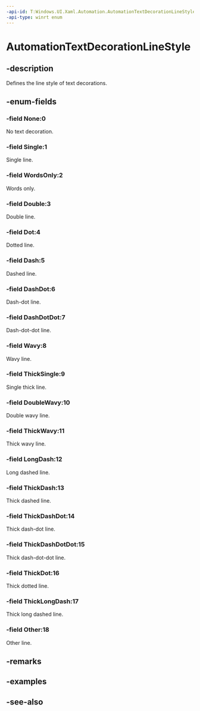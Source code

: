 ```yaml
---
-api-id: T:Windows.UI.Xaml.Automation.AutomationTextDecorationLineStyle
-api-type: winrt enum
---
```


<!-- Enumeration syntax
public enum Windows.UI.Xaml.Automation.AutomationTextDecorationLineStyle : int
-->

# AutomationTextDecorationLineStyle

## -description
Defines the line style of text decorations.



## -enum-fields
### -field None:0
No text decoration.

### -field Single:1
Single line.

### -field WordsOnly:2
Words only.

### -field Double:3
Double line.

### -field Dot:4
Dotted line.

### -field Dash:5
Dashed line.

### -field DashDot:6
Dash-dot line.

### -field DashDotDot:7
Dash-dot-dot line.

### -field Wavy:8
Wavy line.

### -field ThickSingle:9
Single thick line.

### -field DoubleWavy:10
Double wavy line.

### -field ThickWavy:11
Thick wavy line.

### -field LongDash:12
Long dashed line.

### -field ThickDash:13
Thick dashed line.

### -field ThickDashDot:14
Thick dash-dot line.

### -field ThickDashDotDot:15
Thick dash-dot-dot line.

### -field ThickDot:16
Thick dotted line.

### -field ThickLongDash:17
Thick long dashed line.

### -field Other:18
Other line.


## -remarks

## -examples

## -see-also
